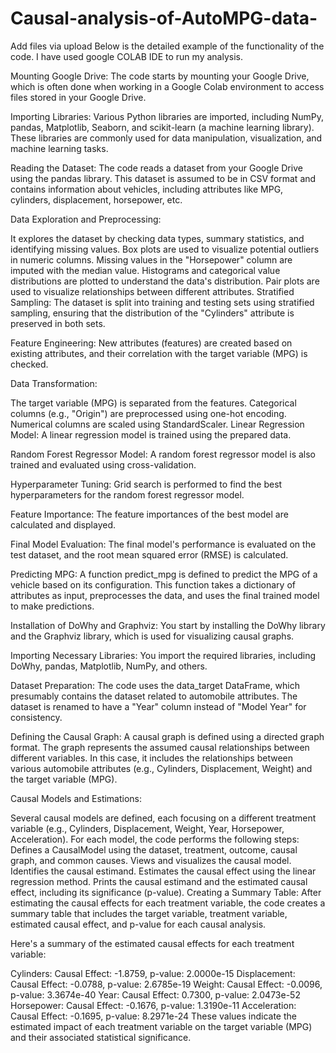 # Causal-analysis-of-AutoMPG-data-

Add files via upload
Below is the detailed example of the functionality of the code. I have used google COLAB IDE to run my analysis. 


Mounting Google Drive: The code starts by mounting your Google Drive, which is often done when working in a Google Colab environment to access files stored in your Google Drive.

Importing Libraries: Various Python libraries are imported, including NumPy, pandas, Matplotlib, Seaborn, and scikit-learn (a machine learning library). These libraries are commonly used for data manipulation, visualization, and machine learning tasks.

Reading the Dataset: The code reads a dataset from your Google Drive using the pandas library. This dataset is assumed to be in CSV format and contains information about vehicles, including attributes like MPG, cylinders, displacement, horsepower, etc.

Data Exploration and Preprocessing:

It explores the dataset by checking data types, summary statistics, and identifying missing values.
Box plots are used to visualize potential outliers in numeric columns.
Missing values in the "Horsepower" column are imputed with the median value.
Histograms and categorical value distributions are plotted to understand the data's distribution.
Pair plots are used to visualize relationships between different attributes.
Stratified Sampling: The dataset is split into training and testing sets using stratified sampling, ensuring that the distribution of the "Cylinders" attribute is preserved in both sets.

Feature Engineering: New attributes (features) are created based on existing attributes, and their correlation with the target variable (MPG) is checked.

Data Transformation:

The target variable (MPG) is separated from the features.
Categorical columns (e.g., "Origin") are preprocessed using one-hot encoding.
Numerical columns are scaled using StandardScaler.
Linear Regression Model: A linear regression model is trained using the prepared data.

Random Forest Regressor Model: A random forest regressor model is also trained and evaluated using cross-validation.

Hyperparameter Tuning: Grid search is performed to find the best hyperparameters for the random forest regressor model.

Feature Importance: The feature importances of the best model are calculated and displayed.

Final Model Evaluation: The final model's performance is evaluated on the test dataset, and the root mean squared error (RMSE) is calculated.

Predicting MPG: A function predict_mpg is defined to predict the MPG of a vehicle based on its configuration. This function takes a dictionary of attributes as input, preprocesses the data, and uses the final trained model to make predictions.

Installation of DoWhy and Graphviz: You start by installing the DoWhy library and the Graphviz library, which is used for visualizing causal graphs.

Importing Necessary Libraries: You import the required libraries, including DoWhy, pandas, Matplotlib, NumPy, and others.

Dataset Preparation: The code uses the data_target DataFrame, which presumably contains the dataset related to automobile attributes. The dataset is renamed to have a "Year" column instead of "Model Year" for consistency.

Defining the Causal Graph: A causal graph is defined using a directed graph format. The graph represents the assumed causal relationships between different variables. In this case, it includes the relationships between various automobile attributes (e.g., Cylinders, Displacement, Weight) and the target variable (MPG).

Causal Models and Estimations:

Several causal models are defined, each focusing on a different treatment variable (e.g., Cylinders, Displacement, Weight, Year, Horsepower, Acceleration).
For each model, the code performs the following steps:
Defines a CausalModel using the dataset, treatment, outcome, causal graph, and common causes.
Views and visualizes the causal model.
Identifies the causal estimand.
Estimates the causal effect using the linear regression method.
Prints the causal estimand and the estimated causal effect, including its significance (p-value).
Creating a Summary Table: After estimating the causal effects for each treatment variable, the code creates a summary table that includes the target variable, treatment variable, estimated causal effect, and p-value for each causal analysis.

Here's a summary of the estimated causal effects for each treatment variable:

Cylinders: Causal Effect: -1.8759, p-value: 2.0000e-15
Displacement: Causal Effect: -0.0788, p-value: 2.6785e-19
Weight: Causal Effect: -0.0096, p-value: 3.3674e-40
Year: Causal Effect: 0.7300, p-value: 2.0473e-52
Horsepower: Causal Effect: -0.1676, p-value: 1.3190e-11
Acceleration: Causal Effect: -0.1695, p-value: 8.2971e-24
These values indicate the estimated impact of each treatment variable on the target variable (MPG) and their associated statistical significance.
